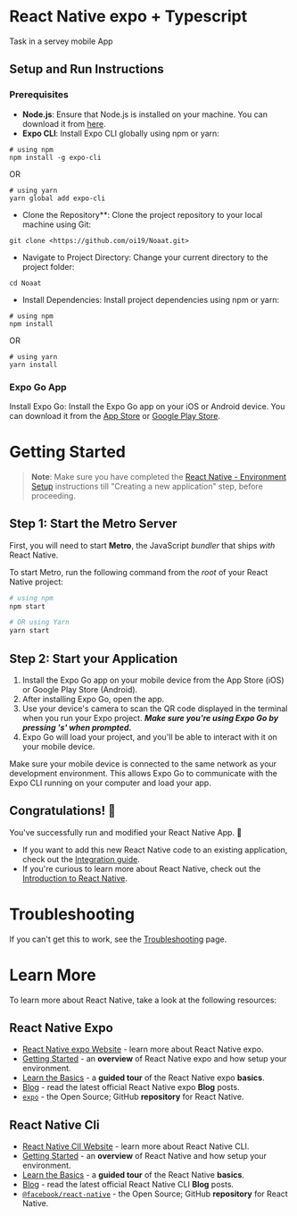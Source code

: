 # React Native expo + Typescript

Task in a servey  mobile App

## Setup and Run Instructions

### Prerequisites

- **Node.js**: Ensure that Node.js is installed on your machine. You can download it from [here](https://nodejs.org/).
- **Expo CLI**: Install Expo CLI globally using npm or yarn:
  

```shell script
# using npm
npm install -g expo-cli
```

  OR
  
```shell script
# using yarn
yarn global add expo-cli
```
- Clone the Repository**: Clone the project repository to your local machine using Git:

```shell script
git clone <https://github.com/oi19/Noaat.git>
```
   
- Navigate to Project Directory: Change your current directory to the project folder:
   
```shell script
cd Noaat
```
   
- Install Dependencies: Install project dependencies using npm or yarn:

```shell script
# using npm
npm install 
```

  OR
  
```shell script
# using yarn
yarn install
```
### Expo Go App

Install Expo Go: Install the Expo Go app on your iOS or Android device. You can download it from the [App Store](https://apps.apple.com/us/app/expo-go/id982107779) or [Google Play Store](https://play.google.com/store/apps/details?id=host.exp.exponent&hl=en&gl=US).


# Getting Started

>**Note**: Make sure you have completed the [React Native - Environment Setup](https://reactnative.dev/docs/environment-setup) instructions till "Creating a new application" step, before proceeding.

## Step 1: Start the Metro Server

First, you will need to start **Metro**, the JavaScript _bundler_ that ships _with_ React Native.

To start Metro, run the following command from the _root_ of your React Native project:

```bash
# using npm
npm start

# OR using Yarn
yarn start
```
## Step 2: Start your Application

1. Install the Expo Go app on your mobile device from the App Store (iOS) or Google Play Store (Android).
2. After installing Expo Go, open the app.
3. Use your device's camera to scan the QR code displayed in the terminal when you run your Expo project. **_Make sure you're using Expo Go by pressing 's' when prompted._**
4. Expo Go will load your project, and you'll be able to interact with it on your mobile device.

Make sure your mobile device is connected to the same network as your development environment. This allows Expo Go to communicate with the Expo CLI running on your computer and load your app.


## Congratulations! :tada:

You've successfully run and modified your React Native App. :partying_face:

- If you want to add this new React Native code to an existing application, check out the [Integration guide](https://reactnative.dev/docs/integration-with-existing-apps).
- If you're curious to learn more about React Native, check out the [Introduction to React Native](https://reactnative.dev/docs/getting-started).

# Troubleshooting

If you can't get this to work, see the [Troubleshooting](https://reactnative.dev/docs/troubleshooting) page.

# Learn More

To learn more about React Native, take a look at the following resources:

## React Native Expo 

- [React Native expo Website](https://expo.dev/) - learn more about React Native expo.
- [Getting Started](https://docs.expo.dev/get-started/installation/) - an **overview** of React Native expo and how setup your environment.
- [Learn the Basics](https://docs.expo.dev/tutorial/introduction/) - a **guided tour** of the React Native expo **basics**.
- [Blog](https://blog.expo.dev/) - read the latest official React Native expo **Blog** posts.
- [`expo`](https://github.com/expo/expo) - the Open Source; GitHub **repository** for React Native.

## React Native Cli

- [React Native ClI Website](https://reactnative.dev) - learn more about React Native CLI.
- [Getting Started](https://reactnative.dev/docs/environment-setup) - an **overview** of React Native and how setup your environment.
- [Learn the Basics](https://reactnative.dev/docs/getting-started) - a **guided tour** of the React Native **basics**.
- [Blog](https://reactnative.dev/blog) - read the latest official React Native CLI **Blog** posts.
- [`@facebook/react-native`](https://github.com/facebook/react-native) - the Open Source; GitHub **repository** for React Native.




   
